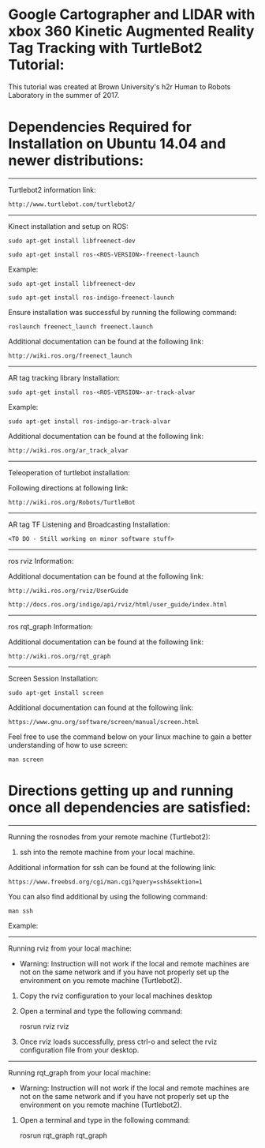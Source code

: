 # Google Cartographer and LIDAR with xbox 360 Kinetic Augmented Reality Tag Tracking with TurtleBot2 Tutorial:

This tutorial was created at Brown University's h2r Human to Robots Laboratory in the summer of 2017.

<Put Description of the Purpose of the tutorial>

# Dependencies Required for Installation on Ubuntu 14.04 and newer distributions:

------------------------------------
Turtlebot2 information link:


    http://www.turtlebot.com/turtlebot2/


-------------------------------------
Kinect installation and setup on ROS:

    sudo apt-get install libfreenect-dev

    sudo apt-get install ros-<ROS-VERSION>-freenect-launch

Example:

    sudo apt-get install libfreenect-dev

    sudo apt-get install ros-indigo-freenect-launch
    
Ensure installation was successful by running the following command:

    roslaunch freenect_launch freenect.launch
    
    
Additional documentation can be found at the following link:

    http://wiki.ros.org/freenect_launch

-------------------------------------
AR tag tracking library Installation:

    sudo apt-get install ros-<ROS-VERSION>-ar-track-alvar
   
Example:
    
    sudo apt-get install ros-indigo-ar-track-alvar
    

Additional documentation can be found at the following link:

    http://wiki.ros.org/ar_track_alvar
    
-------------------------------------
Teleoperation of turtlebot installation:

Following directions at following link: 
    
    http://wiki.ros.org/Robots/TurtleBot
    
-------------------------------------
AR tag TF Listening and Broadcasting Installation:

    <TO DO - Still working on minor software stuff>
        
-------------------------------------
ros rviz Information:

Additional documentation can be found at the following link:

    http://wiki.ros.org/rviz/UserGuide

    http://docs.ros.org/indigo/api/rviz/html/user_guide/index.html   
    
-------------------------------------
ros rqt_graph Information:
    
Additional documentation can be found at the following link:

    http://wiki.ros.org/rqt_graph
    
    
-------------------------------------
Screen Session Installation:

    sudo apt-get install screen
    
Additional documentation can found at the following link:

    https://www.gnu.org/software/screen/manual/screen.html
  
Feel free to use the command below on your linux machine to gain a better understanding of how to use screen:

    man screen

# Directions getting up and running once all dependencies are satisfied:
-------------------------------------
Running the rosnodes from your remote machine (Turtlebot2):

1. ssh into the remote machine from your local machine.

Additional information for ssh can be found at the following link:

    https://www.freebsd.org/cgi/man.cgi?query=ssh&sektion=1
    
You can also find additional by using the following command:

    man ssh
    
Example:


-------------------------------------
Running rviz from your local machine:

* Warning: Instruction will not work if the local and remote machines are not on the same network and if you have not properly set up the environment on you remote machine (Turtlebot2).

1. Copy the rviz configuration to your local machines desktop

2. Open a terminal and type the following command:

    rosrun rviz rviz
    
 3. Once rviz loads successfully, press ctrl-o and select the rviz configuration file from your desktop.

-------------------------------------
Running rqt_graph from your local machine:

* Warning: Instruction will not work if the local and remote machines are not on the same network and if you have not properly set up the environment on you remote machine (Turtlebot2).

1. Open a terminal and type in the following command:

    rosrun rqt_graph rqt_graph
